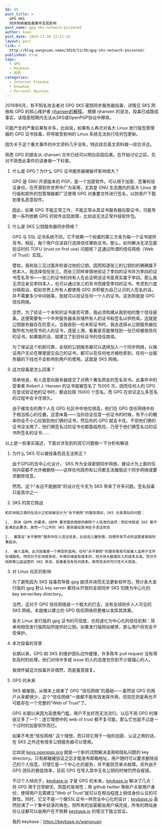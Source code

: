 ```yaml
---
ID: 85
post_title: >
  GPG SKS
  同步网络被投毒事件及其影响
post_name: gpg-sks-network-poisoned
author: Xuan
post_date: 2019-11-30 15:21:26
layout: post
link: >
  http://blog.wangxuan.name/2019/11/30/gpg-sks-network-poisoned/
published: true
tags:
  - GPG
  - Keybase
  - 加密
categories:
  - Internet Freedom
  - Knowhow
  - Personal Opinion
---
```

2019年6月，有不知名攻击者对 GPG SKS 密钥同步服务器投毒，详情见 SKS 网络和 GPG 的核心维护者 [rjhansen的解释](https://gist.github.com/rjhansen/67ab921ffb4084c865b3618d6955275f)。 根据 rjhansen 的说法，投毒已成既成事实，该隐患短期内无法从SKS或OpenPGP协议中移除。

可能产生的严重后果有许多，比如说，如果有人再次对各大 Linux 发行版包管理器的 GPG 证书投毒，将导致受影响的 Linux 系统无法执行任何包更新。

因为关于这个重大事件的中文资料几乎没有，特此综合英文资料做一综合评述。

熟悉 GPG 的朋友从 rjhansen 文中已经可以明白前因后果。在开始讨论之前，先对不熟悉此事件的读者做一下科普。

1.  什么是 GPG？为什么 GPG 证书服务器被破坏影响很大？
    
    GPG 是 GNU 开源版本的 PGP，是一个加密软件。可以用于加密、签署和验证身份。在开源软件世界中广为采用，尤其是 GNU 生态圈内的各大 Linux 发行版和软件的包管理器都广泛使用 GPG 对重要文件进行签名，以防用户下载到冒名恶意软件。
    
    因此，如果 GPG 不能正常工作，不能正常从其证书服务器拉取证书，可能导致一系列依赖 GPG 的软件出现故障，比如说无法正常升级软件包。
    
2.  什么是 SKS 公钥服务器同步网络？

    GPG 与 SSL 证书系统不同，它不依赖一个权威的第三方来为每一个证书提供背书。相反，每个用户应该自行选择信任哪些证书。那么，如何解决无法见面验证时的 TOFU (trust on first use) 问题呢？这通过所谓的信任网络（Web of Trust）实现。
    
    譬如，我和张三见过面并检查过他的公钥，因而知道张三的公钥的的确确属于他本人，我选择信任张三。而张三同样审慎地验证了李四的证书并为李四的证书签名背书——张三的证书的持有人在此证明该证书是真实属于李四。那么我无须见亲见李四本人，也可以通过张三的背书而接受李四的证书。考虑到六度分隔假设，假如世界上所有人都使用 GPG 并积极为自己认识的人签名的话，并不需要多少中间链条，我就可以验证任何一个人的证书。这张网就是 GPG 信任网络。
    
    显然，为了验证一个未知的证书是否可靠，我必须构建从我到他的整个信任链条。这便需要有一个中央服务器来存储所有人的证书和签名以供检索。这就是公钥服务器存在的意义。当我收到一份未知证书时，我会选择从公钥服务器拉取所有为他背书的人的证书，逐层上溯，看看是否能够找到一张已经被我信任的证书。如果能的话，就建立了到目标证书的信任路径。
    
    为了保证这个机制可靠，全球的公钥服务器可以选择加入一个同步网络，以保证用户无论在哪里提交自己的证书，都可以在任何地方被检索到。任何一台服务器的下线也不会影响到用户的使用。这就是 SKS 网络。
    
3.  这次投毒是怎么回事？
    
    简单地说，有人恶意向服务器提交了对两个著名网友的签名背书。此事件中的受害者 Robert J. Hansen 的证书就被签名了 15000 次。因而任何人的 GPG 在尝试验证他的证书时，都会拉取 15000 个签名。而 GPG 在验证这么多签名的过程中会卡住很久。
    
    由于被攻击的两个人在 GPG 社区中中地位很高，他们在 GPG 信任网络中处于相当核心的位置。这意味着——当你验证任意一份证书的时候，有不小的概率你会不小心拉取到他们俩的证书，然后你的 GPG 就会卡住。不但他们俩的证书没法用了，他们俩签名过的证书也都面临危险，乃至于他们俩签名过的证书所签名的证书……
    
以上是一些事实描述，下面对涉及到的其它问题做一下分析和解说

1.  为什么 SKS 可以被投毒而且无法修正？

    由于GPG的去中心化设计， SKS 作为全球密钥同步网络，被设计为上面的任何内容都不允许被删除——这样任何政府和公司都无法摧毁这个同步网络或要求删除信息。

    然而，这个"永远不能删除"的设计在今天为 SKS 带来了许多问题。签名投毒只是其中之一

2.   SKS 的其它挑战

    和区块链之类的在设计之初就被设计为"永不删除"的服务类似，SKS 也有类似的问题：

    1.  欧洲 GDPR 的要求。GDPR 要求服务商提供删除个人信息的选项：而区块链或 SKS 都不能满足此要求。故而一个公开的 SKS 服务器在欧洲处于违法状态

    2.  蓄意在"永不删除"服务中存入违法信息，比如说儿童色情，将使所有节点的运营者面临刑事起诉。

    3.  被人滥用。此次投毒是一个典型的滥用。任何"永不删除"的服务都有可能被人滥用于文件存储服务。然而对于区块链来说，毕竟存储是有成本的，将大块头数据存入的成本太高。而对于纯粹靠公益运营的 SKS 来说，投毒者没有任何成本。故而攻击的可行性大大提高。

3.  对 Linux 社区的影响

    为了避免因为 SKS 投毒而导致 gpg 崩溃并进而无法更新软件包，预计各大发行版的 gpg 默认 key server 都将从开放的全球同步 SKS 切换为中心化的 key server/key directory。

    当然，这对于 GPG 信任网络是一个极大的打击，没有全球同步人人可见的 SKS 网络，本就难以建立的 GPG 信任网络将更难以发挥其效果。

    各大 Linux 发行版的 gpg 证书的可信度，也将退化为中心化的信任机制：简单地相信发行版网站所提供的公钥。如果发行版网站被黑，那么用户将完全不受保护。

4.  本次投毒的背景

    长期以来，GPG 和 SKS 的维护团队动作缓慢，许多陈年 pull request 没有得到及时的处理，他们对待许多提 issue 的人的态度也伤到不少玻璃心的人。

    我很怀疑这次投毒并非偶然，而是蓄意报复。

5.  GPG 的未来

    SKS 被摧毁，从根本上结束了 GPG "信任网络"的基础——虽然说 GPG 的用户从来都很少，这个"信任网络"一直都不能有效发挥作用，但现在则是再也不可能存在一个完整的"Web of Trust"了。

    GPG 长期以来因为高使用门槛，用户不友好而无法流行。以后不用 GPG 的理由又多了一个：连它理想中的 web of trust 都不复可能，那么它也就不过是一个过时的加密软件而已。

    如果不考虑"信任网络" 这个理想，而只将它用于一般的加密、认证之用的话，在 SKS 之外还有很多公钥服务器可以使用。 

    比如说 [keys.openpgp.org](https://keys.openpgp.org/) 就是一个新的试图解决滥用和隐私问题的 key directory。只有邮箱被验证之后才能发布邮箱地址，用户随时可以要求删除自己的个人信息。可惜它是一个中心化的服务，并不能防范单点故障。另外由于 GPG 团队的极低效率，目前 GPG 在导入其中无名公钥的时候仍然会报错。

    不过个人倾向于，[keybase.io](https://keybase.io) 才是 GPG 的未来。[keybase.io](https://keybase.io) 解决了几点：将 GPG 用于日常聊天、网盘的易用性；用 github twitter 等帐户关联用户身份，使得用户无需建立"Web of Trust"就可以在相当程度上相信身份认证的可靠性。同时，它又不是一个像SSL证书一样完全中心化的设计：[keybase.io](https://keybase.io) 虽然扮演了一个集中目录的角色，但所有的加密都由用户端完成，所有的跨站身份认证都可以由用户在不依赖 [keybase.io](https://keybase.io) 的情况下独立验证。
    
    我的 keybase：<https://keybase.io/wangxuan>
